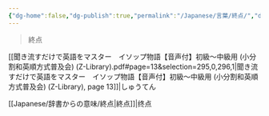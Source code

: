 ```yaml
---
{"dg-home":false,"dg-publish":true,"permalink":"/Japanese/言葉/終点/","dgPassFrontmatter":true}
---
```



> 終点

[[聞き流すだけで英語をマスター　イソップ物語【音声付】初級～中級用 (小分割和英順方式普及会) (Z-Library).pdf#page=13&selection=295,0,296,1|聞き流すだけで英語をマスター　イソップ物語【音声付】初級～中級用 (小分割和英順方式普及会) (Z-Library), page 13]]|しゅうてん

[[Japanese/辞書からの意味/終点\|終点]]|终点
